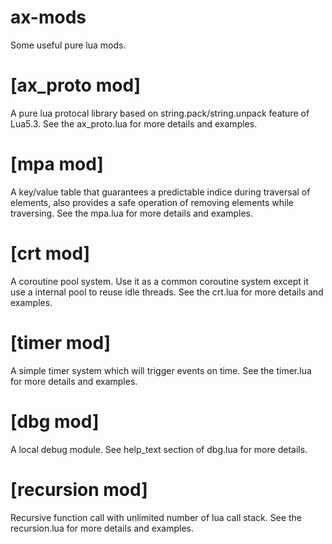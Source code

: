 # ax-mods
Some useful pure lua mods.


# [ax_proto mod]
A pure lua protocal library based on string.pack/string.unpack feature of Lua5.3.
See the ax_proto.lua for more details and examples.

# [mpa mod]
A key/value table that guarantees a predictable indice during traversal of elements, also provides a safe operation of removing elements while traversing.
See the mpa.lua for more details and examples.


# [crt mod]
A coroutine pool system. Use it as a common coroutine system except it use a internal pool to reuse idle threads.
See the crt.lua for more details and examples.

# [timer mod]
A simple timer system which will trigger events on time.
See the timer.lua for more details and examples.

# [dbg mod]
A local debug module.
See help_text section of dbg.lua for more details.

# [recursion mod]
Recursive function call with unlimited number of lua call stack.
See the recursion.lua for more details and examples.
